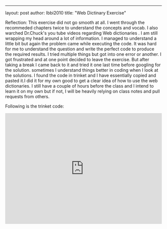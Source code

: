 ---
layout: post
author: Ibbi2010
title: "Web Dictinary Exercise"

Reflection:
 This exercise did not go smooth at all. I went through the recommeded chapters twice to understand the concepts and vocab. I also warched Dr.Chuck's you tube videos regarding Web dictionaries . I am still wrapping my head around a lot of information. I managed to understand a little bit but again the problem came while executing the code. It was hard for me to understand the question and write the perfect code to produce the required results. I tried multiple things but got into one error or another. I got frustrated and at one point decided to leave the exercise. But after taking a break I came back to it and tried it one last time before googling for the solution.
 sometimes I understand things better in coding when I look at the solutions. I found the code in trinket and I have essentially copied and pasted it.I did it for my own good to get a clear idea of how to use the web dictionaries. I still have a couple of hours  before the class and I intend to learn it on my own but if not, I will be heavily relying on class notes and pull requests from others.
 
 Following is the trinket code:
 <iframe src="https://trinket.io/embed/python3/5a5ee16674" width="100%" height="356" frameborder="0" marginwidth="0" marginheight="0" allowfullscreen></iframe>
